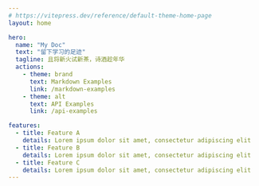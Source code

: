 ```yaml
---
# https://vitepress.dev/reference/default-theme-home-page
layout: home

hero:
  name: "My Doc"
  text: "留下学习的足迹"
  tagline: 且将新火试新茶，诗酒趁年华
  actions:
    - theme: brand
      text: Markdown Examples
      link: /markdown-examples
    - theme: alt
      text: API Examples
      link: /api-examples

features:
  - title: Feature A
    details: Lorem ipsum dolor sit amet, consectetur adipiscing elit
  - title: Feature B
    details: Lorem ipsum dolor sit amet, consectetur adipiscing elit
  - title: Feature C
    details: Lorem ipsum dolor sit amet, consectetur adipiscing elit
---
```


